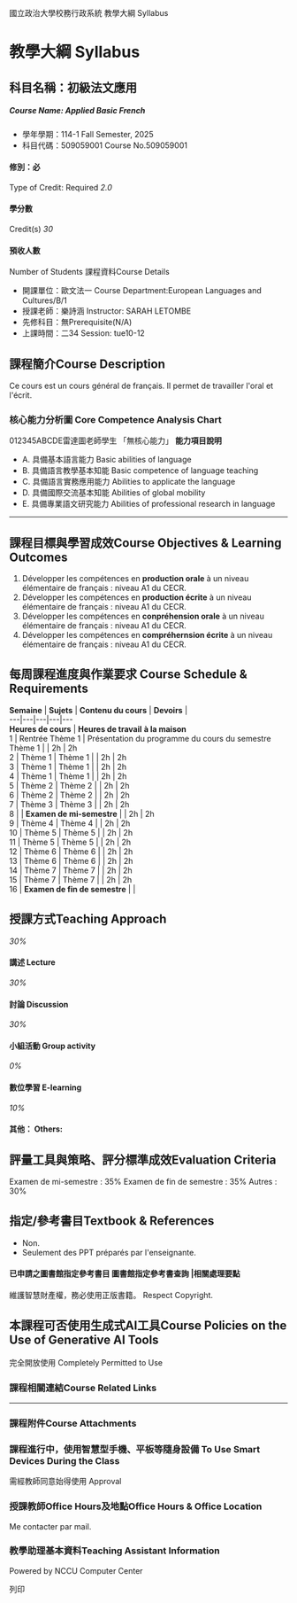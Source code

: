 國立政治大學校務行政系統 教學大綱 Syllabus
# 教學大綱 Syllabus
##  科目名稱：初級法文應用
#####  Course Name: Applied Basic French
  * 學年學期：114-1 Fall Semester, 2025 
  * 科目代碼：509059001 Course No.509059001


#### 修別：必
Type of Credit: Required 
_2.0_
#### 學分數
Credit(s)
_30_
#### 預收人數
Number of Students
課程資料Course Details
  * 開課單位：歐文法一 Course Department:European Languages and Cultures/B/1 
  * 授課老師：樂詩涵 Instructor: SARAH LETOMBE 
  * 先修科目：無Prerequisite(N/A)
  * 上課時間：二34 Session: tue10-12


##  課程簡介Course Description
Ce cours est un cours général de français. Il permet de travailler l'oral et l'écrit. 
###  核心能力分析圖 Core Competence Analysis Chart
012345ABCDE雷達圖老師學生
「無核心能力」 
**能力項目說明**
  * A. 具備基本語言能力 Basic abilities of language
  * B. 具備語言教學基本知能 Basic competence of language teaching
  * C. 具備語言實務應用能力 Abilities to applicate the language
  * D. 具備國際交流基本知能 Abilities of global mobility
  * E. 具備專業語文研究能力 Abilities of professional research in language


* * *
##  課程目標與學習成效Course Objectives & Learning Outcomes 
  1. Développer les compétences en **production orale** à un niveau élémentaire de français : niveau A1 du CECR.
  2. Développer les compétences en **production écrite** à un niveau élémentaire de français : niveau A1 du CECR.
  3. Développer les compétences en **conpréhension orale** à un niveau élémentaire de français : niveau A1 du CECR.
  4. Développer les compétences en **compréhernsion écrite** à un niveau élémentaire de français : niveau A1 du CECR.


##  每周課程進度與作業要求 Course Schedule & Requirements
**Semaine** |  **Sujets** |  **Contenu du cours** |  **Devoirs** |   
---|---|---|---|---  
**Heures de cours** |  **Heures de travail** **à la maison**  
1 |  Rentrée Thème 1 |  Présentation du programme du cours du semestre Thème 1 |  |  2h | 2h  
2 |  Thème 1 |  Thème 1 |  | 2h | 2h  
3 | Thème 1 | Thème 1 |  |  2h | 2h  
4 | Thème 1 | Thème 1 |  |  2h | 2h  
5 | Thème 2 | Thème 2 |  |  2h | 2h  
6 | Thème 2 | Thème 2 |  |  2h | 2h  
7 | Thème 3 | Thème 3 |  |  2h | 2h  
8 |  | **Examen de mi-semestre** |  |  2h | 2h  
9 | Thème 4 | Thème 4 |  |  2h | 2h  
10 | Thème 5 | Thème 5 |  |  2h | 2h  
11 | Thème 5 | Thème 5 |  |  2h | 2h  
12 | Thème 6 | Thème 6 |  |  2h | 2h  
13 | Thème 6 | Thème 6 |  |  2h | 2h  
14 | Thème 7 | Thème 7 |  |  2h | 2h  
15 | Thème 7 | Thème 7 |  |  2h | 2h  
16 |  **Examen de fin de semestre** |  |   
##  授課方式Teaching Approach
_30%_
####  講述 Lecture
_30%_
####  討論 Discussion
_30%_
####  小組活動 Group activity
_0%_
####  數位學習 E-learning
_10%_
####  其他： Others:
##  評量工具與策略、評分標準成效Evaluation Criteria
Examen de mi-semestre : 35%
Examen de fin de semestre : 35%
Autres : 30%
##  指定/參考書目Textbook & References
- Non.
- Seulement des PPT préparés par l'enseignante. 
####  已申請之圖書館指定參考書目  圖書館指定參考書查詢 |相關處理要點
維護智慧財產權，務必使用正版書籍。 Respect Copyright.
##  本課程可否使用生成式AI工具Course Policies on the Use of Generative AI Tools
完全開放使用 Completely Permitted to Use
###  課程相關連結Course Related Links
* * *
###  課程附件Course Attachments
###  課程進行中，使用智慧型手機、平板等隨身設備 To Use Smart Devices During the Class
需經教師同意始得使用  Approval
###  授課教師Office Hours及地點Office Hours & Office Location
Me contacter par mail.
###  教學助理基本資料Teaching Assistant Information
Powered by NCCU Computer Center
  
列印
